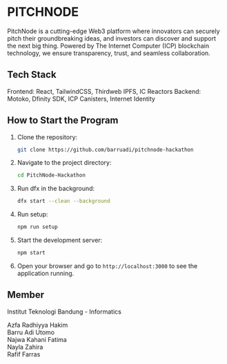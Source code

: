 # PITCHNODE

PitchNode is a cutting-edge Web3 platform where innovators can securely pitch their groundbreaking ideas, and investors can discover and support the next big thing. Powered by The Internet Computer (ICP) blockchain technology, we ensure transparency, trust, and seamless collaboration.

## Tech Stack

Frontend: React, TailwindCSS, Thirdweb IPFS, IC Reactors
Backend: Motoko, Dfinity SDK, ICP Canisters, Internet Identity

## How to Start the Program

1. Clone the repository:
    ```sh
    git clone https://github.com/barruadi/pitchnode-hackathon
    ```
2. Navigate to the project directory:
    ```sh
    cd PitchNode-Hackathon
    ```
3. Run dfx in the background:
    ```sh
    dfx start --clean --background
    ```
4. Run setup:
    ```sh
    npm run setup
    ```
5. Start the development server:
    ```sh
    npm start
    ```
6. Open your browser and go to `http://localhost:3000` to see the application running.


## Member
Institut Teknologi Bandung - Informatics

Azfa Radhiyya Hakim  
Barru Adi Utomo  
Najwa Kahani Fatima  
Nayla Zahira  
Rafif Farras  
